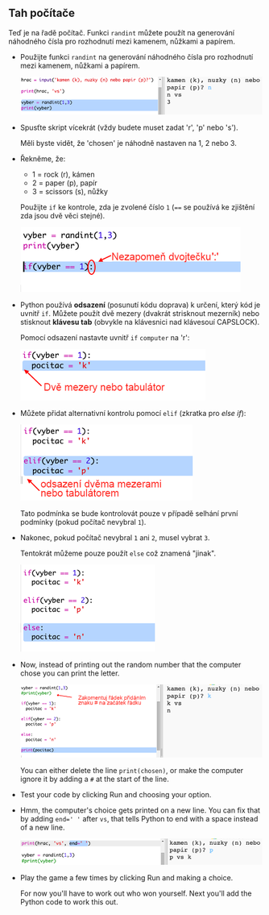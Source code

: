 ## Tah počítače

Teď je na řadě počítač. Funkci `randint` můžete použít na generování náhodného čísla pro rozhodnutí mezi kamenem, nůžkami a papírem.

+ Použijte funkci `randint` na generování náhodného čísla pro rozhodnutí mezi kamenem, nůžkami a papírem.
    
    ![screenshot](images/rps-randint.png)

+ Spusťte skript vícekrát (vždy budete muset zadat 'r', 'p' nebo 's').
    
    Měli byste vidět, že 'chosen' je náhodně nastaven na 1, 2 nebo 3.

+ Řekněme, že:
    
    + 1 = rock (r), kámen
    + 2 = paper (p), papír
    + 3 = scissors (s), nůžky
    
    Použijte `if` ke kontrole, zda je zvolené číslo `1` (`==` se používá ke zjištění zda jsou dvě věci stejné).
    
    ![screenshot](images/rps-if-1.png)

+ Python používá **odsazení** (posunutí kódu doprava) k určení, který kód je uvnitř `if`. Můžete použít dvě mezery (dvakrát strisknout mezerník) nebo stisknout **klávesu tab** (obvykle na klávesnici nad klávesouí CAPSLOCK).
    
    Pomocí odsazení nastavte uvnitř `if` `computer` na 'r':
    
    ![screenshot](images/rps-indent.png)

+ Můžete přidat alternativní kontrolu pomocí `elif` (zkratka pro *else if*):
    
    ![screenshot](images/rps-elif-2.png)
    
    Tato podmínka se bude kontrolovát pouze v případě selhání první podmínky (pokud počítač nevybral `1`).

+ Nakonec, pokud počítač nevybral `1` ani `2`, musel vybrat `3`.
    
    Tentokrát můžeme pouze použít `else` což znamená "jinak".
    
    ![screenshot](images/rps-else-3.png)

+ Now, instead of printing out the random number that the computer chose you can print the letter.
    
    ![screenshot](images/rps-print-computer.png)
    
    You can either delete the line `print(chosen)`, or make the computer ignore it by adding a `#` at the start of the line.

+ Test your code by clicking Run and choosing your option.

+ Hmm, the computer's choice gets printed on a new line. You can fix that by adding `end=' '` after `vs`, that tells Python to end with a space instead of a new line.
    
    ![screenshot](images/rps-same-line.png)

+ Play the game a few times by clicking Run and making a choice.
    
    For now you'll have to work out who won yourself. Next you'll add the Python code to work this out.